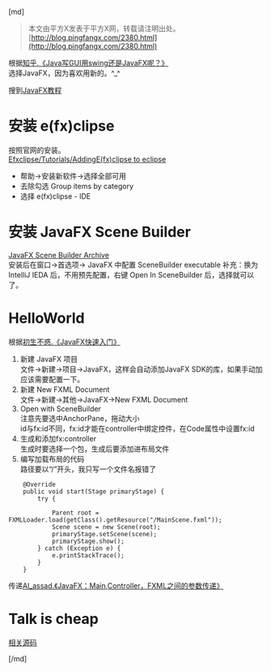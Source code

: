 [md]

>本文由平方X发表于平方X网，转载请注明出处。[http://blog.pingfangx.com/2380.html](http://blog.pingfangx.com/2380.html)

根据[知乎.《Java写GUI用swing还是JavaFX呢？》](https://www.zhihu.com/question/37236236)  
选择JavaFX，因为喜欢用新的。^_^

搜到[JavaFX教程](http://www.yiibai.com/javafx/)

# 安装 e(fx)clipse
按照官网的安装。  
[Efxclipse/Tutorials/AddingE(fx)clipse to eclipse](https://wiki.eclipse.org/Efxclipse/Tutorials/AddingE(fx)clipse_to_eclipse)
* 帮助→安装新软件→选择全部可用
* 去除勾选 Group items by category 
* 选择 e(fx)clipse - IDE 

# 安装 JavaFX Scene Builder
[JavaFX Scene Builder Archive](http://www.oracle.com/technetwork/java/javase/downloads/javafxscenebuilder-1x-archive-2199384.html)  
安装后在窗口→首选项→ JavaFX 中配置 SceneBuilder executable
补充：换为 IntelliJ IEDA 后，不用预先配置，右键 Open In SceneBuilder 后，选择就可以了。

# HelloWorld
根据[初生不惑.《JavaFX快速入门》](http://www.yiibai.com/javafx/javafx-tutorial-for-beginners.html#)
1. 新建 JavaFX 项目  
文件→新建→项目→JavaFX，这样会自动添加JavaFX SDK的库，如果手动加应该需要配置一下。
0. 新建 New FXML Document  
文件→新建→其他→JavaFX→New FXML Document
0. Open with SceneBuilder  
注意先要选中AnchorPane，拖动大小  
id与fx:id不同，fx:id才能在controller中绑定控件，在Code属性中设置fx:id
0. 生成和添加fx:controller  
生成时要选择一个包，生成后要添加进布局文件
0. 编写加载布局的代码  
路径要以“/”开头，我只写一个文件名报错了

```
    @Override
    public void start(Stage primaryStage) {
        try {

            Parent root = FXMLLoader.load(getClass().getResource("/MainScene.fxml"));
            Scene scene = new Scene(root);
            primaryStage.setScene(scene);
            primaryStage.show();
        } catch (Exception e) {
            e.printStackTrace();
        }
    }
```

传递[Al_assad.《JavaFX：Main,Controller，FXML之间的参数传递》](http://blog.csdn.net/al_assad/article/details/54664840)  

# Talk is cheap
[相关源码](https://github.com/pingfangx/JavaX/tree/develop-tools/AndroidStudioTranslatorX)

[/md]